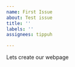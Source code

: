 ```yaml
---
name: First Issue
about: Test issue
title: ''
labels: ''
assignees: tippuh

---
```


Lets create our webpage
